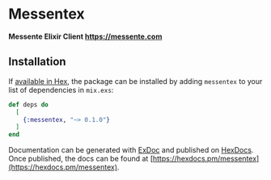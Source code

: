 # Messentex

**Messente Elixir Client https://messente.com**

## Installation

If [available in Hex](https://hex.pm/docs/publish), the package can be installed
by adding `messentex` to your list of dependencies in `mix.exs`:

```elixir
def deps do
  [
    {:messentex, "~> 0.1.0"}
  ]
end
```

Documentation can be generated with [ExDoc](https://github.com/elixir-lang/ex_doc)
and published on [HexDocs](https://hexdocs.pm). Once published, the docs can
be found at [https://hexdocs.pm/messentex](https://hexdocs.pm/messentex).

